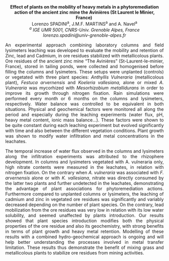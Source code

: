 <center><strong>Effect of plants on the mobility of heavy metals in a phytoremediation
action of the ancient zinc mine the Avinières (St Laurent le Minier, France) </strong>

<center>Lorenzo SPADINI<sup>a</sup>, J.M.F. MARTINS<sup>a</sup> and A. Navel<sup>a</sup>

<center><i><sup>a</sup> IGE UMR 5001, CNRS-Univ. Grenoble Alpes, France</i>

<center><i>lorenzo.spadini@univ-grenoble-alpes.fr</i>

<p style=text-align:justify>An experimental approach combining laboratory columns and field
lysimeters leaching was developed to evaluate the mobility and retention
of Zinc, lead and Cadmium, in ore residues stabilized with metallicolous
plants. Ore residues of the ancient zinc mine “The Avinières”
(St-Laurent-le-minier, France), stored in tailing ponds, were collected
and homogenised before filling the columns and lysimeters. These setups
were unplanted (controls) or vegetated with three plant species:
<i>Anthyllis Vulneraria</i> (metallicolous plant), <i>Festuca arvernensis</i> and
<i>Koeleria vallesiana,</i> alone or mixed<i> A. Vulneraria</i> was mycorhized
with <i>Mesorhizobium metallidurans</i> in order to improve its growth
through nitrogen fixation. Rain simulations were performed every month
or 6 months on the columns and lysimeters, respectively. Water balance
was controlled to be equivalent in both situations. Physical and
geochemical factors were monitored all along the period and especially
during the leaching experiments (water flux, pH, heavy metal content,
ionic mass balance…). These factors were shown to be quite constant
during each leaching experiment but evolved significantly with time and
also between the different vegetation conditions. Plant growth was shown
to modify water infiltration and metal concentrations in the leachates.
<p style=text-align:justify>The temporal increase of water flux observed in the columns and
lysimeters along the infiltration experiments was attributed to the
rhizophere development. In columns and lysimeters vegetated with A.
vulneraria only, high nitrate contents were measured in the leachates,
in relation with nitrogen fixation. On the contrary when <i>A. vulneraria</i>
was associated with <i>F. arvernensis</i> alone or with <i>K. vallesiana</i>,
nitrate was directly consumed by the latter two plants and further
undetected in the leachates, demonstrating the advantage of plant
associations for phytoremediation actions. Furthermore compared to
unplanted columns or lysimeters, the leaching of cadmium and zinc in
vegetated ore residues was significantly and variably decreased
depending on the number of plant species. On the contrary, lead
mobilization from the ore residues was very low in relation with its low
water solubility, and seemed unaffected by plants introduction. Our
results showed that plant species introduction modifies both the
physical properties of the ore residue and also its geochemistry, with
strong benefits in terms of plant growth and heavy metal retention.
Modelling of these results with a combined hydro-geochemical approach is
ongoing and will help better understanding the processes involved in
metal transfer limitation. These results thus demonstrate the benefit of
mixing grass and metallicolous plants to stabilize ore residues from
mining activities.
